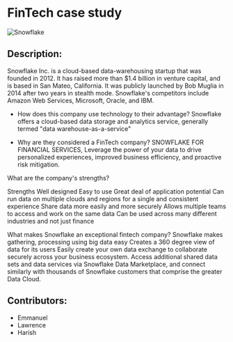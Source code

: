 # FinTech case study
![Snowflake](https://1amiydhcmj36tz3733v94f15-wpengine.netdna-ssl.com/wp-content/themes/snowflake/assets/img/logo-blue.svg) 

## Description:

Snowflake Inc. is a cloud-based data-warehousing startup that was founded in 2012. It has raised more than $1.4 billion in venture capital, and is based in San Mateo, California. It was publicly launched by Bob Muglia in 2014 after two years in stealth mode.
Snowflake's competitors include Amazon Web Services, Microsoft, Oracle, and IBM. 

* How does this company use technology to their advantage? 
Snowflake offers a cloud-based data storage and analytics service, generally termed "data warehouse-as-a-service"

* Why are they considered a FinTech company?
SNOWFLAKE FOR FINANCIAL SERVICES, Leverage the power of your data to drive personalized experiences, improved business efficiency, and proactive risk mitigation.

What are the company's strengths?

Strengths
Well designed
Easy to use
Great deal of application potential
Can run data on multiple clouds and regions for a single and consistent experience 
Share data more easily and more securely
Allows multiple teams to access and work on the same data
Can be used across many different industries and not just finance 

What makes Snowflake an exceptional fintech company?
Snowflake makes gathering, processing using big data easy
Creates a 360 degree view of data for its users
Easily create your own data exchange to collaborate securely across your business ecosystem. Access additional shared data sets and data services via Snowflake Data Marketplace, and connect similarly with thousands of Snowflake customers that comprise the greater Data Cloud.

## Contributors: 
- Emmanuel
- Lawrence
- Harish

